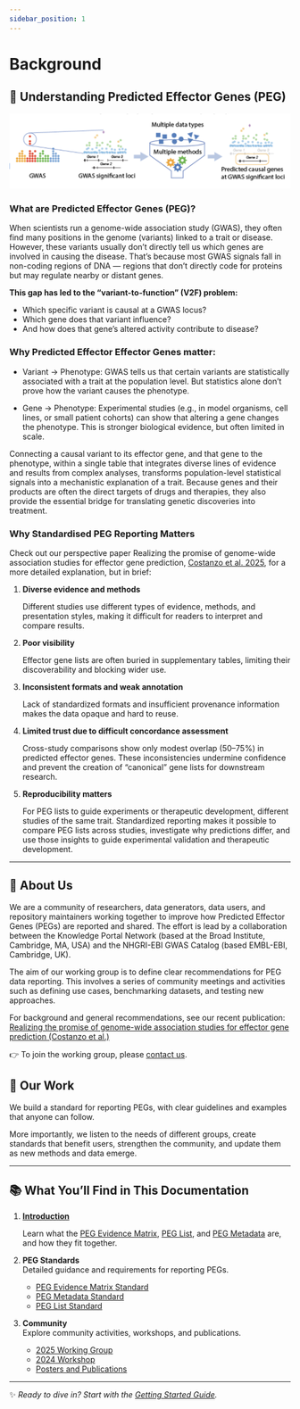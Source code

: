 ```yaml
---
sidebar_position: 1
---
```


# Background

## 📖 Understanding Predicted Effector Genes (PEG)

![peg](./img/peg.png)

### What are Predicted Effector Genes (PEG)?

When scientists run a genome-wide association study (GWAS), they often find many positions in the genome (variants) linked to a trait or disease. However, these variants usually don’t directly tell us which genes are involved in causing the disease. That’s because most GWAS signals fall in non-coding regions of DNA — regions that don’t directly code for proteins but may regulate nearby or distant genes.

**This gap has led to the “variant-to-function” (V2F) problem:**
- Which specific variant is causal at a GWAS locus?
- Which gene does that variant influence?
- And how does that gene’s altered activity contribute to disease?

### Why Predicted Effector Effector Genes matter:

- Variant → Phenotype: GWAS tells us that certain variants are statistically associated with a trait at the population level. But statistics alone don’t prove how the variant causes the phenotype.

- Gene → Phenotype: Experimental studies (e.g., in model organisms, cell lines, or small patient cohorts) can show that altering a gene changes the phenotype. This is stronger biological evidence, but often limited in scale.

Connecting a causal variant to its effector gene, and that gene to the phenotype, within a single table that integrates diverse lines of evidence and results from complex analyses, transforms population-level statistical signals into a mechanistic explanation of a trait. Because genes and their products are often the direct targets of drugs and therapies, they also provide the essential bridge for translating genetic discoveries into treatment.

### Why Standardised PEG Reporting Matters

Check out our  perspective paper Realizing the promise of genome-wide association studies for effector gene
prediction, [Costanzo et al. 2025](https://rdcu.be/eoqVk), for a more detailed explanation, but in brief:

1. **Diverse evidence and methods**
   
   Different studies use different types of evidence, methods, and presentation styles, making it difficult for readers to interpret and compare results.

2. **Poor visibility**

   Effector gene lists are often buried in supplementary tables, limiting their discoverability and blocking wider use.

3. **Inconsistent formats and weak annotation**
   
   Lack of standardized formats and insufficient provenance information makes the data opaque and hard to reuse.

4. **Limited trust due to difficult concordance assessment**
   
   Cross-study comparisons show only modest overlap (50–75%) in predicted effector genes. These inconsistencies undermine confidence and prevent the creation of “canonical” gene lists for downstream research.

5. **Reproducibility matters**
   
   For PEG lists to guide experiments or therapeutic development, different studies of the same trait. Standardized reporting makes it possible to compare PEG lists across studies, investigate why predictions differ, and use those insights to guide experimental validation and therapeutic development.

---

## 👥 About Us  

We are a community of researchers, data generators, data users, and repository maintainers working together to improve how Predicted Effector Genes (PEGs) are reported and shared. The effort is lead by a collaboration between the Knowledge Portal Network (based at the Broad Institute, Cambridge, MA, USA) and the NHGRI-EBI GWAS Catalog (based EMBL-EBI, Cambridge, UK). 

The aim of our working group is to define clear recommendations for PEG data reporting. This involves a series of community meetings and activities such as defining use cases, benchmarking datasets, and testing new approaches.  

For background and general recommendations, see our recent publication:  
[Realizing the promise of genome-wide association studies for effector gene prediction (Costanzo et al.)](https://rdcu.be/eoqVk)  

👉 To join the working group, please [contact us](mailto:peg-wg@ebi.ac.uk).  

## 🔧 Our Work  

We build a standard for reporting PEGs, with clear guidelines and examples that anyone can follow.  

More importantly, we listen to the needs of different groups, create standards that benefit users, strengthen the community, and update them as new methods and data emerge.  

---

## 📚 What You’ll Find in This Documentation  

1. [**Introduction**](./peg-overview.md)

   Learn what the [PEG Evidence Matrix](./peg-matrix/peg-matrix-intro.md), [PEG List](./peg-list.md), and [PEG Metadata](./peg-metadata/peg-metadata-intro.md) are, and how they fit together.  

2. **PEG Standards**  
   Detailed guidance and requirements for reporting PEGs.  
   - [PEG Evidence Matrix Standard](./peg-matrix/peg-matrix.md)  
   - [PEG Metadata Standard](./peg-metadata/peg-metadata.md)  
   - [PEG List Standard](./peg-list.md)  

3. **Community**  
   Explore community activities, workshops, and publications.  
   - [2025 Working Group](./community/workshop-2025.md)  
   - [2024 Workshop](./community/workshops-2024.md)
   - [Posters and Publications](./community/publications.md)

---

✨ *Ready to dive in? Start with the [Getting Started Guide](./peg-overview.md).*  
